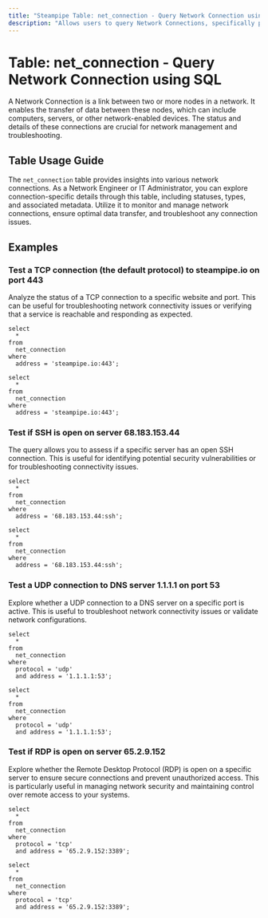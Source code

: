 ```yaml
---
title: "Steampipe Table: net_connection - Query Network Connection using SQL"
description: "Allows users to query Network Connections, specifically providing insights into various network connections, their statuses, and related details."
---
```


# Table: net_connection - Query Network Connection using SQL

A Network Connection is a link between two or more nodes in a network. It enables the transfer of data between these nodes, which can include computers, servers, or other network-enabled devices. The status and details of these connections are crucial for network management and troubleshooting.

## Table Usage Guide

The `net_connection` table provides insights into various network connections. As a Network Engineer or IT Administrator, you can explore connection-specific details through this table, including statuses, types, and associated metadata. Utilize it to monitor and manage network connections, ensure optimal data transfer, and troubleshoot any connection issues.

## Examples

### Test a TCP connection (the default protocol) to steampipe.io on port 443
Analyze the status of a TCP connection to a specific website and port. This can be useful for troubleshooting network connectivity issues or verifying that a service is reachable and responding as expected.

```sql+postgres
select
  *
from
  net_connection
where
  address = 'steampipe.io:443';
```

```sql+sqlite
select
  *
from
  net_connection
where
  address = 'steampipe.io:443';
```

### Test if SSH is open on server 68.183.153.44
The query allows you to assess if a specific server has an open SSH connection. This is useful for identifying potential security vulnerabilities or for troubleshooting connectivity issues.

```sql+postgres
select
  *
from
  net_connection
where
  address = '68.183.153.44:ssh';
```

```sql+sqlite
select
  *
from
  net_connection
where
  address = '68.183.153.44:ssh';
```

### Test a UDP connection to DNS server 1.1.1.1 on port 53
Explore whether a UDP connection to a DNS server on a specific port is active. This is useful to troubleshoot network connectivity issues or validate network configurations.

```sql+postgres
select
  *
from
  net_connection
where
  protocol = 'udp'
  and address = '1.1.1.1:53';
```

```sql+sqlite
select
  *
from
  net_connection
where
  protocol = 'udp'
  and address = '1.1.1.1:53';
```

### Test if RDP is open on server 65.2.9.152
Explore whether the Remote Desktop Protocol (RDP) is open on a specific server to ensure secure connections and prevent unauthorized access. This is particularly useful in managing network security and maintaining control over remote access to your systems.

```sql+postgres
select
  *
from
  net_connection
where
  protocol = 'tcp'
  and address = '65.2.9.152:3389';
```

```sql+sqlite
select
  *
from
  net_connection
where
  protocol = 'tcp'
  and address = '65.2.9.152:3389';
```